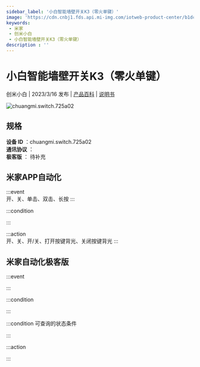 ```yaml
---
sidebar_label: '小白智能墙壁开关K3（零火单键）'
image: 'https://cdn.cnbj1.fds.api.mi-img.com/iotweb-product-center/b1dc56359948e2b7d7b75a6f406d40a8_1665397768834.png?GalaxyAccessKeyId=AKVGLQWBOVIRQ3XLEW&Expires=9223372036854775807&Signature=uY0QhDGf2AtFp+dGfzYvO5JZxKs='
keywords: 
 - 米家
 - 创米小白
 - 小白智能墙壁开关K3（零火单键）
description : ''
---
```

# 小白智能墙壁开关K3（零火单键）

创米小白 | 2023/3/16 发布 | [产品百科](https://home.mi.com/webapp/content/baike/product/index.html?model=chuangmi.switch.725a02/) | [说明书](https://home.mi.com/views/introduction.html?model=chuangmi.switch.725a02&region=cn)

![chuangmi.switch.725a02](https://cdn.cnbj1.fds.api.mi-img.com/iotweb-product-center/b1dc56359948e2b7d7b75a6f406d40a8_1665397768834.png?GalaxyAccessKeyId=AKVGLQWBOVIRQ3XLEW&Expires=9223372036854775807&Signature=uY0QhDGf2AtFp+dGfzYvO5JZxKs=)

## 规格  
> 
**设备 ID** ：chuangmi.switch.725a02  
**通讯协议** ：  
**极客版**  ： 待补充 


## 米家APP自动化  

:::event  
开、关、单击、双击、长按
:::

:::condition  

:::

:::action   
开、关、开/关、打开按键背光、关闭按键背光
:::

## 米家自动化极客版  

:::event  

:::

:::condition  

:::

:::condition 可查询的状态条件  

:::

:::action  

:::

        
